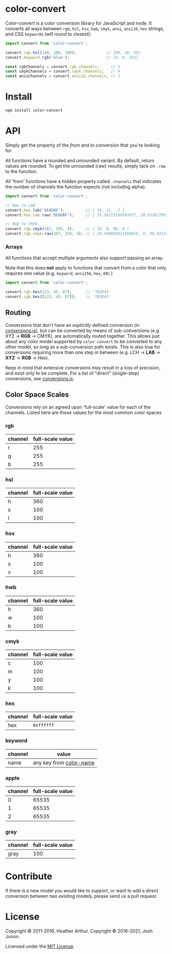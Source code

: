 # color-convert

Color-convert is a color conversion library for JavaScript and node.
It converts all ways between `rgb`, `hsl`, `hsv`, `hwb`, `cmyk`, `ansi`, `ansi16`, `hex` strings, and CSS `keyword`s (will round to closest):

```js
import convert from 'color-convert';

convert.rgb.hsl(140, 200, 100);             // [96, 48, 59]
convert.keyword.rgb('blue');                // [0, 0, 255]

const rgbChannels = convert.rgb.channels;     // 3
const cmykChannels = convert.cmyk.channels;   // 4
const ansiChannels = convert.ansi16.channels; // 1
```

# Install

```sh
npm install color-convert
```

# API

Simply get the property of the _from_ and _to_ conversion that you're looking for.

All functions have a rounded and unrounded variant. By default, return values are rounded. To get the unrounded (raw) results, simply tack on `.raw` to the function.

All 'from' functions have a hidden property called `.channels` that indicates the number of channels the function expects (not including alpha).

```js
import convert from 'color-convert';

// Hex to LAB
convert.hex.lab('DEADBF');         // [ 76, 21, -2 ]
convert.hex.lab.raw('DEADBF');     // [ 75.56213190997677, 20.653827952644754, -2.290532499330533 ]

// RGB to CMYK
convert.rgb.cmyk(167, 255, 4);     // [ 35, 0, 98, 0 ]
convert.rgb.cmyk.raw(167, 255, 4); // [ 34.509803921568626, 0, 98.43137254901961, 0 ]
```

### Arrays
All functions that accept multiple arguments also support passing an array.

Note that this does **not** apply to functions that convert from a color that only requires one value (e.g. `keyword`, `ansi256`, `hex`, etc.)

```js
import convert from 'color-convert';

convert.rgb.hex(123, 45, 67);      // '7B2D43'
convert.rgb.hex([123, 45, 67]);    // '7B2D43'
```

## Routing

Conversions that don't have an _explicitly_ defined conversion (in [conversions.js](conversions.js)), but can be converted by means of sub-conversions (e.g. XYZ -> **RGB** -> CMYK), are automatically routed together. This allows just about any color model supported by `color-convert` to be converted to any other model, so long as a sub-conversion path exists. This is also true for conversions requiring more than one step in between (e.g. LCH -> **LAB** -> **XYZ** -> **RGB** -> Hex).

Keep in mind that extensive conversions _may_ result in a loss of precision, and exist only to be complete. For a list of "direct" (single-step) conversions, see [conversions.js](conversions.js).

## Color Space Scales
Conversions rely on an agreed upon 'full-scale' value for each of the channels. Listed here are those values for the most common color spaces

### rgb
channel | full-scale value
---|---
r | 255
g | 255
b | 255

### hsl
channel | full-scale value
---|---
h | 360
s | 100
l | 100

### hsv
channel | full-scale value
---|---
h | 360
s | 100
v | 100

### hwb
channel | full-scale value
---|---
h | 360
w | 100
b | 100

### cmyk
channel | full-scale value
---|---
c | 100
m | 100
y | 100
k | 100

### hex
channel | full-scale value
---|---
hex | ```0xffffff```

### keyword
channel | value
---|---
name | any key from [color-name](https://github.com/colorjs/color-name/blob/master/index.js)

### apple
channel | full-scale value
---|---
0 | 65535
1 | 65535
2 | 65535

### gray
channel | full-scale value
---|---
gray | 100

# Contribute

If there is a new model you would like to support, or want to add a direct conversion between two existing models, please send us a pull request.

# License
Copyright &copy; 2011-2016, Heather Arthur.
Copyright &copy; 2016-2021, Josh Junon.

Licensed under the [MIT License](LICENSE).
